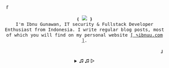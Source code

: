  <p align="left"><strong><samp>「</samp></strong></p><p align="center">
    <samp>
    &#10100; <img src="https://readme-typing-svg.herokuapp.com?color=ffffff&size=14&center=true&vCenter=true&multiline=true&width=180&height=23&lines=Hello+World+...+!+"/> &#10101;<br>
    I'm Ibnu Gunawan, IT security & Fullstack Developer Enthusiast from Indonesia. I write regular blog posts, most of which you will find on my personal website <a href="https://ibnuu.com" target="_blank">[ &#9998;ibnuu.com ]</a>.
    </samp>
</p><p align="right"><strong><samp>」</samp></strong></p>
<details align="center">
<summary> &#9835; &#9835; &#9655;</summary>
<br>
  <img width="100%" height="50%" style="border-radius: 5px;" src="https://raw.githubusercontent.com/notme1001/notme1001/assets/6405318ac146473a95bfbdcec2b32943.gif"/>
<p align="center">
<br>
<samp>
<a href="https://t.me/notme1337" >
<img src="https://img.shields.io/badge/tele-@notme1337-informational?style=flat&logo=telegram&logoColor=white&color=2f80ed" />
</a>
<a href="mailto:notme1001@pm.me" target="_blank">
<img src="https://img.shields.io/badge/pm-notme1001[at]pm.me-informational?style=flat&logo=protonmail&logoColor=white&color=2f80ed" />
</a>
<a href="https://dribbble.com/IbnuGunawan" target="_blank">
<img src="https://img.shields.io/badge/|-IbnuGunawan-informational?style=flat&logo=dribbble&logoColor=white&color=2f80ed" />
</a>
<a href="https://instagram.com/ibnu_890" target="_blank">
<img src="https://img.shields.io/badge/|-ibnu_890-informational?style=flat&logo=instagram&logoColor=white&color=2f80ed" />
</a>
<a href="http://twitter.com/inuugp" target="_blank">
<img src="https://img.shields.io/badge/|-inuugp-informational?style=flat&logo=twitter&logoColor=white&color=2f80ed" />
</a>
</samp>
</p>
<h2></h2>
<divide></divide>
 <p align="center">
 <a href="#notme1001" target="_blank">
 <img alt="GitHub Stats" src="https://bad-apple-github-readme.vercel.app/api?show_bg=1&username=notme1001"/>
 </a>
 </p>
 <h2></h2>
</details>
